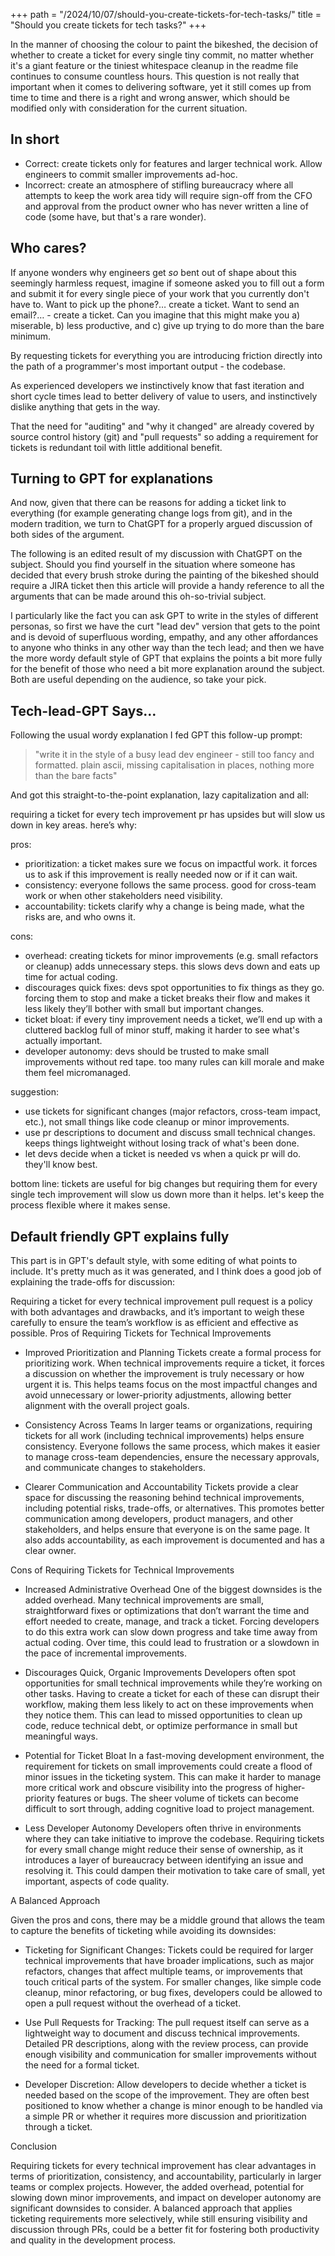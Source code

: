 +++
path = "/2024/10/07/should-you-create-tickets-for-tech-tasks/"
title = "Should you create tickets for tech tasks?"
+++

In the manner of choosing the colour to paint the bikeshed, the decision of whether to create a ticket for every single tiny commit, no matter whether it's a giant feature or the tiniest whitespace cleanup in the readme file continues to consume countless hours. This question is not really that important when it comes to delivering software, yet it still comes up from time to time and there is a right and wrong answer, which should be modified only with consideration for the current situation.

## In short

- Correct: create tickets only for features and larger technical work. Allow engineers to commit smaller improvements ad-hoc.
- Incorrect: create an atmosphere of stifling bureaucracy where all attempts to keep the work area tidy will require sign-off from the CFO and approval from the product owner who has never written a line of code (some have, but that's a rare wonder).

## Who cares?

If anyone wonders why engineers get *so* bent out of shape about this seemingly harmless request, imagine if someone asked you to fill out a form and submit it for every single piece of your work that you currently don't have to. Want to pick up the phone?… create a ticket. Want to send an email?… - create a ticket. Can you imagine that this might make you a) miserable, b) less productive, and c) give up trying to do more than the bare minimum.

By requesting tickets for everything you are introducing friction directly into the path of a programmer's most important output - the codebase.

As experienced developers we instinctively know that fast iteration and short cycle times lead to better delivery of value to users, and instinctively dislike anything that gets in the way.

That the need for "auditing" and "why it changed" are already covered by source control history (git) and "pull requests" so adding a requirement for tickets is redundant toil with little additional benefit.

## Turning to GPT for explanations

And now, given that there can be reasons for adding a ticket link to everything (for example generating change logs from git), and in the modern tradition, we turn to ChatGPT for a properly argued discussion of both sides of the argument.

The following is an edited result of my discussion with ChatGPT on the subject. Should you find yourself in the situation where someone has decided that every brush stroke during the painting of the bikeshed should require a JIRA ticket then this article will provide a handy reference to all the arguments that can be made around this oh-so-trivial subject.

I particularly like the fact you can ask GPT to write in the styles of different personas, so first we have the curt "lead dev" version that gets to the point and is devoid of superfluous wording, empathy, and any other affordances to anyone who thinks in any other way than the tech lead; and then we have the more wordy default style of GPT that explains the points a bit more fully for the benefit of those who need a bit more explanation around the subject. Both are useful depending on the audience, so take your pick.


## Tech-lead-GPT Says…


Following the usual wordy explanation I fed GPT this follow-up prompt:

> "write it in the style of a busy lead dev engineer - still too fancy and formatted. plain ascii, missing capitalisation in places, nothing more than the bare facts"

And got this straight-to-the-point explanation, lazy capitalization and all:

requiring a ticket for every tech improvement pr has upsides but will slow us down in key areas. here’s why:

pros:

- prioritization: a ticket makes sure we focus on impactful work. it forces us to ask if this improvement is really needed now or if it can wait.
- consistency: everyone follows the same process. good for cross-team work or when other stakeholders need visibility.
- accountability: tickets clarify why a change is being made, what the risks are, and who owns it.

cons:

- overhead: creating tickets for minor improvements (e.g. small refactors or cleanup) adds unnecessary steps. this slows devs down and eats up time for actual coding.
- discourages quick fixes: devs spot opportunities to fix things as they go. forcing them to stop and make a ticket breaks their flow and makes it less likely they’ll bother with small but important changes.
- ticket bloat: if every tiny improvement needs a ticket, we’ll end up with a cluttered backlog full of minor stuff, making it harder to see what's actually important.
- developer autonomy: devs should be trusted to make small improvements without red tape. too many rules can kill morale and make them feel micromanaged.

suggestion:

- use tickets for significant changes (major refactors, cross-team impact, etc.), not small things like code cleanup or minor improvements.
- use pr descriptions to document and discuss small technical changes. keeps things lightweight without losing track of what's been done.
- let devs decide when a ticket is needed vs when a quick pr will do. they'll know best.

bottom line: tickets are useful for big changes but requiring them for every single tech improvement will slow us down more than it helps. let's keep the process flexible where it makes sense.

## Default friendly GPT explains fully

This part is in GPT's default style, with some editing of what points to include. It's pretty much as it was generated, and I think does a good job of explaining the trade-offs for discussion:

Requiring a ticket for every technical improvement pull request is a policy with both advantages and drawbacks, and it’s important to weigh these carefully to ensure the team’s workflow is as efficient and effective as possible.
Pros of Requiring Tickets for Technical Improvements

- Improved Prioritization and Planning Tickets create a formal process for prioritizing work. When technical improvements require a ticket, it forces a discussion on whether the improvement is truly necessary or how urgent it is. This helps teams focus on the most impactful changes and avoid unnecessary or lower-priority adjustments, allowing better alignment with the overall project goals.

- Consistency Across Teams In larger teams or organizations, requiring tickets for all work (including technical improvements) helps ensure consistency. Everyone follows the same process, which makes it easier to manage cross-team dependencies, ensure the necessary approvals, and communicate changes to stakeholders.

- Clearer Communication and Accountability Tickets provide a clear space for discussing the reasoning behind technical improvements, including potential risks, trade-offs, or alternatives. This promotes better communication among developers, product managers, and other stakeholders, and helps ensure that everyone is on the same page. It also adds accountability, as each improvement is documented and has a clear owner.

Cons of Requiring Tickets for Technical Improvements

- Increased Administrative Overhead One of the biggest downsides is the added overhead. Many technical improvements are small, straightforward fixes or optimizations that don’t warrant the time and effort needed to create, manage, and track a ticket. Forcing developers to do this extra work can slow down progress and take time away from actual coding. Over time, this could lead to frustration or a slowdown in the pace of incremental improvements.

- Discourages Quick, Organic Improvements Developers often spot opportunities for small technical improvements while they’re working on other tasks. Having to create a ticket for each of these can disrupt their workflow, making them less likely to act on these improvements when they notice them. This can lead to missed opportunities to clean up code, reduce technical debt, or optimize performance in small but meaningful ways.

- Potential for Ticket Bloat In a fast-moving development environment, the requirement for tickets on small improvements could create a flood of minor issues in the ticketing system. This can make it harder to manage more critical work and obscure visibility into the progress of higher-priority features or bugs. The sheer volume of tickets can become difficult to sort through, adding cognitive load to project management.

- Less Developer Autonomy Developers often thrive in environments where they can take initiative to improve the codebase. Requiring tickets for every small change might reduce their sense of ownership, as it introduces a layer of bureaucracy between identifying an issue and resolving it. This could dampen their motivation to take care of small, yet important, aspects of code quality.

A Balanced Approach

Given the pros and cons, there may be a middle ground that allows the team to capture the benefits of ticketing while avoiding its downsides:

- Ticketing for Significant Changes: Tickets could be required for larger technical improvements that have broader implications, such as major refactors, changes that affect multiple teams, or improvements that touch critical parts of the system. For smaller changes, like simple code cleanup, minor refactoring, or bug fixes, developers could be allowed to open a pull request without the overhead of a ticket.

- Use Pull Requests for Tracking: The pull request itself can serve as a lightweight way to document and discuss technical improvements. Detailed PR descriptions, along with the review process, can provide enough visibility and communication for smaller improvements without the need for a formal ticket.

- Developer Discretion: Allow developers to decide whether a ticket is needed based on the scope of the improvement. They are often best positioned to know whether a change is minor enough to be handled via a simple PR or whether it requires more discussion and prioritization through a ticket.

Conclusion

Requiring tickets for every technical improvement has clear advantages in terms of prioritization, consistency, and accountability, particularly in larger teams or complex projects. However, the added overhead, potential for slowing down minor improvements, and impact on developer autonomy are significant downsides to consider. A balanced approach that applies ticketing requirements more selectively, while still ensuring visibility and discussion through PRs, could be a better fit for fostering both productivity and quality in the development process.
